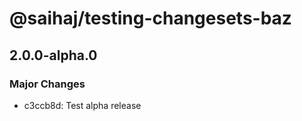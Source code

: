 # @saihaj/testing-changesets-baz

## 2.0.0-alpha.0
### Major Changes

- c3ccb8d: Test alpha release
